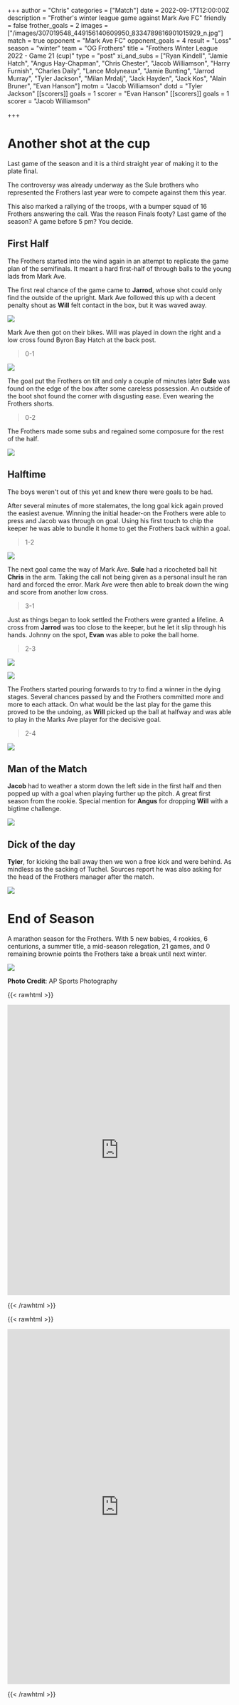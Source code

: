 +++
author = "Chris"
categories = ["Match"]
date = 2022-09-17T12:00:00Z
description = "Frother's winter league game against Mark Ave FC"
friendly = false
frother_goals = 2
images = ["/images/307019548_449156140609950_8334789816901015929_n.jpg"]
match = true
opponent = "Mark Ave FC"
opponent_goals = 4
result = "Loss"
season = "winter"
team = "OG Frothers"
title = "Frothers Winter League 2022 - Game 21 (cup)"
type = "post"
xi_and_subs = ["Ryan Kindell", "Jamie Hatch", "Angus Hay-Chapman", "Chris Chester", "Jacob Williamson", "Harry Furnish", "Charles Daily", "Lance Molyneaux", "Jamie Bunting", "Jarrod Murray", "Tyler Jackson", "Milan Mrdalj", "Jack Hayden", "Jack Kos", "Alain Bruner", "Evan Hanson"]
motm = "Jacob Williamson"
dotd = "Tyler Jackson"
[[scorers]]
goals = 1
scorer = "Evan Hanson"
[[scorers]]
goals = 1
scorer = "Jacob Williamson"


+++
# Another shot at the cup

Last game of the season and it is a third straight year of making it to the plate final.

The controversy was already underway as the Sule brothers who represented the Frothers last year were to compete against them this year.

This also marked a rallying of the troops, with a bumper squad of 16 Frothers answering the call. Was the reason Finals footy? Last game of the season? A game before 5 pm? You decide.

## First Half

The Frothers started into the wind again in an attempt to replicate the game plan of the semifinals. It meant a hard first-half of through balls to the young lads from Mark Ave.

The first real chance of the game came to **Jarrod**, whose shot could only find the outside of the upright. Mark Ave followed this up with a decent penalty shout as **Will** felt contact in the box, but it was waved away.

![](/images/306728846_449154720610092_3733360609215880500_n.jpg)

Mark Ave then got on their bikes. Will was played in down the right and a low cross found Byron Bay Hatch at the back post.

> 0-1

![](/images/307040338_449156970609867_3252314779312686047_n.jpg)

The goal put the Frothers on tilt and only a couple of minutes later **Sule** was found on the edge of the box after some careless possession. An outside of the boot shot found the corner with disgusting ease. Even wearing the Frothers shorts.

> 0-2

The Frothers made some subs and regained some composure for the rest of the half.

![](/images/307018879_449155523943345_8160635901323701253_n.jpg)

## Halftime

The boys weren't out of this yet and knew there were goals to be had.

After several minutes of more stalemates, the long goal kick again proved the easiest avenue. Winning the initial header-on the Frothers were able to press and Jacob was through on goal. Using his first touch to chip the keeper he was able to bundle it home to get the Frothers back within a goal.

> 1-2

![](/images/306951168_449151080610456_4003892037354363946_n.jpg)

The next goal came the way of Mark Ave. **Sule** had a ricocheted ball hit **Chris** in the arm. Taking the call not being given as a personal insult he ran hard and forced the error. Mark Ave were then able to break down the wing and score from another low cross.

> 3-1

Just as things began to look settled the Frothers were granted a lifeline. A cross from **Jarrod** was too close to the keeper, but he let it slip through his hands. Johnny on the spot, **Evan** was able to poke the ball home.

> 2-3

![](/images/307018883_449156393943258_7566398098199809733_n.jpg)

![](/images/307702971_449156597276571_1836170578575673681_n.jpg)

The Frothers started pouring forwards to try to find a winner in the dying stages. Several chances passed by and the Frothers committed more and more to each attack. On what would be the last play for the game this proved to be the undoing, as **Will** picked up the ball at halfway and was able to play in the Marks Ave player for the decisive goal.

> 2-4

![](/images/306984006_449156933943204_1604740451698754510_n.jpg)

## Man of the Match

**Jacob** had to weather a storm down the left side in the first half and then popped up with a goal when playing further up the pitch. A great first season from the rookie. Special mention for **Angus** for dropping **Will** with a bigtime challenge.

![](/images/307916034_449151140610450_1912140457110022528_n.jpg)

## Dick of the day

**Tyler**, for kicking the ball away then we won a free kick and were behind. As mindless as the sacking of Tuchel. Sources report he was also asking for the head of the Frothers manager after the match.

![](/images/307101397_449156683943229_891662395653066670_n.jpg)

# End of Season

A marathon season for the Frothers. With 5 new babies, 4 rookies, 6 centurions, a summer title, a mid-season relegation, 21 games, and 0 remaining brownie points the Frothers take a break until next winter.

![](/images/307099441_449156770609887_3936592749605837399_n.jpg)

**Photo Credit**: AP Sports Photography

{{< rawhtml >}} <div class="row">

<iframe src="https://www.facebook.com/plugins/post.php?href=https%3A%2F%2Fwww.facebook.com%2FAPSportsPhotographyNZ%2Fposts%2Fpfbid024ndzJwUP7KHKXCrZDPBeHaZjNP3SYHAwGqibssXg3gGbSXu11dKkxNyA1LQcJMNil&show_text=true&width=500" width="500" height="652" style="border:none;overflow:hidden" scrolling="no" frameborder="0" allowfullscreen="true" allow="autoplay; clipboard-write; encrypted-media; picture-in-picture; web-share"></iframe>

</div>

{{< /rawhtml >}}

{{< rawhtml >}} <div class="row">

<iframe src="https://www.facebook.com/plugins/post.php?href=https%3A%2F%2Fwww.facebook.com%2FNZSundayFootball%2Fposts%2Fpfbid02Yh2KXWXgTgvBbE38nECpZpSCSupzuDfqCGffCGF2Yx2TkndUsECEgp9d7MUNvZEal&show_text=true&width=500" width="500" height="797" style="border:none;overflow:hidden" scrolling="no" frameborder="0" allowfullscreen="true" allow="autoplay; clipboard-write; encrypted-media; picture-in-picture; web-share"></iframe>

</div>

{{< /rawhtml >}}